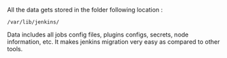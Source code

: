 All the data gets stored in the folder following location :

```
/var/lib/jenkins/
```
Data includes all jobs config files, plugins configs, secrets, node information, etc. It makes jenkins migration very easy as compared to other tools. 